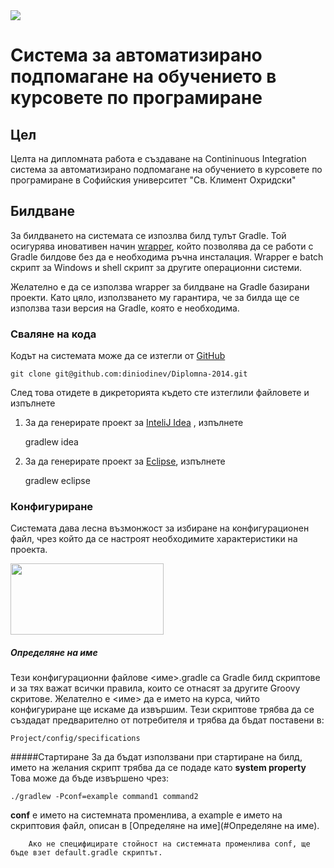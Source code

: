 <img src="http://students.uni-sofia.bg/wp/wp-content/uploads/2010/11/logo-su-s-nadpis.jpg"/>

# Система за автоматизирано подпомагане на обучението в курсовете по програмиране

## Цел

Целта на дипломната работа е създаване на Contininuous Integration система за автоматизирано подпомагане на обучението в курсовете по програмиране в Софийския университет "Св. Климент Охридски"

## Билдване

За билдването на системата се изпозлва билд тулът Gradle. Той осигурява иновативен начин [wrapper](http://gradle.org/docs/current/userguide/gradle_wrapper.html), който позволява да се работи с Gradle билдове без да е необходима ръчна инсталация. Wrapper е batch скрипт за Windows и shell скрипт за другите операционни системи.

Желателно е да се използва wrapper за билдване на Gradle базирани проекти. Като цяло, използването му гарантира, че за билда ще се използва тази версия на Gradle, която е необходима.

### Сваляне на кода 
Кодът на системата може да се изтегли от [GitHub](https://github.com/diniodinev/Diplomna-2014) 

	git clone git@github.com:diniodinev/Diplomna-2014.git

След това отидете в дикреторията където сте изтеглили файловете и изпълнете

1. За да генерирате проект за [InteliJ Idea](http://www.jetbrains.com/idea/download/) , изпълнете

	gradlew idea

2. За да генерирате проект за [Eclipse](https://www.eclipse.org/downloads/packages/), изпълнете

	gradlew eclipse

### Конфигуриране 

Системата дава лесна възмонжост за избиране на конфигурационен файл, чрез който да се настроят необходимите характеристики на проекта.

<img src="http://195.149.248.189:8080/2014-03-12/3b799fcee24b2c4dd348d66eaa30164d_245x114.jpg" width="245px" height="114px" class="inlinePic"/>

##### Определяне на име
Тези конфигурационни файлове <име>.gradle са Gradle билд скриптове и за тях важат всички правила, които се отнасят за другите Groovy скритове.  Желателно е <име> да е името на курса, чийто конфигуриране ще искаме да извършим.
Тези скриптове трябва да се създадат предварително от потребителя и трябва да бъдат поставени в:

    Project/config/specifications

#####Стартиране
За да бъдат използвани при стартиране на билд, името на желания скрипт трябва да се подаде като __system property__
Това може да бъде извършено чрез: 

    ./gradlew -Pconf=example command1 command2

__conf__ е името на системната променлива, а example е името на скриптовия файл, описан в [Определяне на име](#Определяне на име).
```text
    Ако не специфицирате стойност на системната променлива conf, ще бъде взет default.gradle скриптът.
```